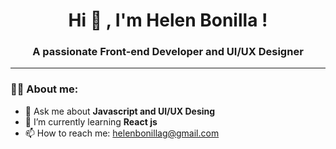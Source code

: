 
<div id="header" align="center">
   <h1 align="center"> Hi 👋 , I'm Helen Bonilla ! </h1>
   <h3 align="center"> A passionate Front-end Developer and UI/UX Designer </h3>
</div>

---

### 👩‍💻 About me:

- 💬 Ask me about **Javascript and UI/UX Desing**
- 🌱 I’m currently learning **React js**
- 📫 How to reach me: helenbonillag@gmail.com
